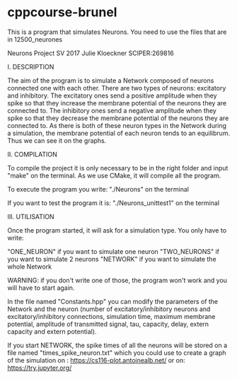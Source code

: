 # cppcourse-brunel
This is a program that simulates Neurons. You need to use the files that are in 12500_neurones


Neurons Project SV 2017
Julie Kloeckner SCIPER:269816

I. DESCRIPTION

The aim of the program is to simulate a Network composed of neurons connected one with each other. 
There are two types of neurons: excitatory and inhibitory. The excitatory ones send a positive amplitude when they spike so that they increase the membrane potential of the neurons they are connected to.
The inhibitory ones send a negative amplitude when they spike so that they decrease the membrane potential of the neurons they are connected to. As there is both of these neuron types in the Network during a simulation, the membrane potential of each neuron tends to an equilibrum. Thus we can see it on the graphs.


II. COMPILATION

To compile the project it is only necessary to be in the right folder and input "make" on the terminal. As we use CMake, it will compile all the program.

To execute the program you write: "./Neurons" on the terminal

If you want to test the program it is: "./Neurons_unittest1" on the terminal


III. UTILISATION

Once the program started, it will ask for a simulation type. You only have to write:

"ONE_NEURON" if you want to simulate one neuron
"TWO_NEURONS" if you want to simulate 2 neurons
"NETWORK" if you want to simulate the whole Network

WARNING: if you don't write one of those, the program won't work and you will have to start again.

In the file named "Constants.hpp" you can modify the parameters of the Network and the neuron (number of excitatory/inhibitory neurons and excitatory/inhibitory connections, simulation time, maximum membrane potential, amplitude of transmitted signal, tau, capacity, delay, extern capacity and extern potential).

If you start NETWORK, the spike times of all the neurons will be stored on a file named "times_spike_neuron.txt" which you could use to create a graph of the simulation on : 
https://cs116-plot.antoinealb.net/
or on:
https://try.jupyter.org/
